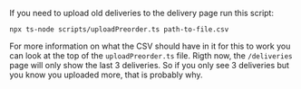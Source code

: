 If you need to upload old deliveries to the delivery page run this script:

`npx ts-node scripts/uploadPreorder.ts path-to-file.csv`

For more information on what the CSV should have in it for this to work you can look at the top of the `uploadPreorder.ts` file. Rigth now, the `/deliveries` page will only show the last 3 deliveries. So if you only see 3 deliveries but you know you uploaded more, that is probably why.

